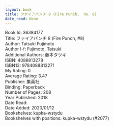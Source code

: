 ```yaml
---
layout: book
title: ファイアパンチ 8 (Fire Punch,  no. 8)
date_read: None
---
```


Book Id: 36384177<br />
Title: ファイアパンチ 8 (Fire Punch, #8)<br />
Author: Tatsuki Fujimoto<br />
Author l-f: Fujimoto, Tatsuki<br />
Additional Authors: 藤本タツキ<br />
ISBN: 4088813278<br />
ISBN13: 9784088813271<br />
My Rating: 0<br />
Average Rating: 3.47<br />
Publisher: 集英社<br />
Binding: Paperback<br />
Number of Pages: 208<br />
Year Published: 2018<br />
Date Read: <br />
Date Added: 2020/01/12<br />
Bookshelves: kupka-wstydu<br />
Bookshelves with positions: kupka-wstydu (#2077)<br />

